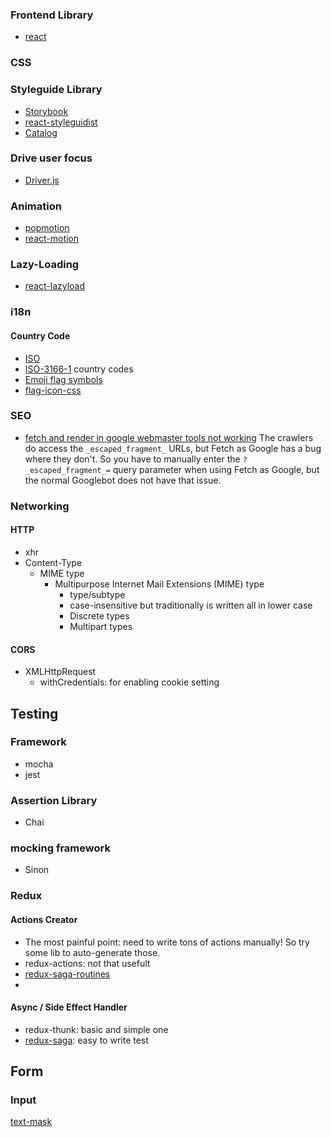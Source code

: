 



### Frontend Library

- [react](https://github.com/facebook/react)

### CSS

### Styleguide Library

- [Storybook](https://storybook.js.org/)
- [react-styleguidist](https://github.com/styleguidist/react-styleguidist)
- [Catalog](https://catalog.style)

### Drive user focus 
- [Driver.js](http://kamranahmed.info/driver)

### Animation 
- [popmotion](https://popmotion.io/)
- [react-motion](https://github.com/chenglou/react-motion)

### Lazy-Loading
- [react-lazyload](https://github.com/jasonslyvia/react-lazyload)

### i18n

#### Country Code 
- [ISO](https://www.iso.org/obp/ui/#search/code/)
- [ISO-3166-1](https://en.wikipedia.org/wiki/ISO_3166-1) country codes
- [Emoji flag symbols](https://apps.timwhitlock.info/emoji/tables/iso3166)
- [flag-icon-css](https://github.com/lipis/flag-icon-css)


### SEO
- [fetch and render in google webmaster tools not working](https://github.com/prerender/prerender/issues/120#issuecomment-305216710)
  The crawlers do access the `_escaped_fragment_` URLs, but Fetch as Google has a bug where they don't. So you have to manually enter the `?_escaped_fragment_=` query parameter when using Fetch as Google, but the normal Googlebot does not have that issue.
  
### Networking

#### HTTP

- xhr
- Content-Type
  - MIME type
    - Multipurpose Internet Mail Extensions (MIME) type
      - type/subtype
      - case-insensitive but traditionally is written all in lower case
      - Discrete types
      - Multipart types

#### CORS
- XMLHttpRequest
  - withCredentials: for enabling cookie setting

## Testing

### Framework
- mocha
- jest

### Assertion Library
- Chai

### mocking framework
- Sinon


### Redux
#### Actions Creator
- The most painful point: need to write tons of actions manually! So try some lib to auto-generate those.
- redux-actions: not that usefult
- [redux-saga-routines](https://github.com/afitiskin/redux-saga-routines)
- 
#### Async / Side Effect Handler
- redux-thunk: basic and simple one
- [redux-saga](https://github.com/redux-saga/redux-saga): easy to write test


## Form

### Input
[text-mask](https://github.com/text-mask/text-mask)
